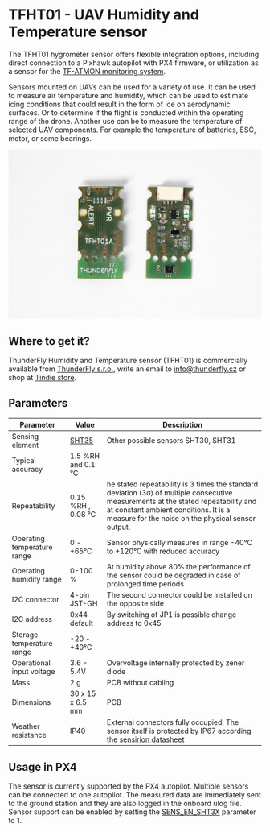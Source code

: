 # TFHT01 - UAV Humidity and Temperature sensor

The TFHT01 hygrometer sensor offers flexible integration options, including direct connection to a Pixhawk autopilot with PX4 firmware, or utilization as a sensor for the [TF-ATMON monitoring system](https://www.thunderfly.cz/tf-atmon.html).

Sensors mounted on UAVs can be used for a variety of use. It can be used to measure air temperature and humidity, which can be used to estimate icing conditions that could result in the form of ice on aerodynamic surfaces. Or to determine if the flight is conducted within the operating range of the drone. Another use can be to measure the temperature of selected UAV components. For example the temperature of batteries, ESC, motor, or some bearings. 

![TFHT01A top view](/doc/img/TFHT01A2.jpg)

## Where to get it?

ThunderFly Humidity and Temperature sensor (TFHT01) is commercially available from [ThunderFly s.r.o.](https://www.thunderfly.cz/), write an email to info@thunderfly.cz or shop at [Tindie store](https://www.tindie.com/products/thunderfly/tfht01-aerial-hygrometer-and-thermometer/).

## Parameters

| Parameter | Value | Description |
|-----------|-------|-------------|
| Sensing element | [SHT35](https://sensirion.com/media/documents/213E6A3B/63A5A569/Datasheet_SHT3x_DIS.pdf) | Other possible sensors SHT30, SHT31 |
| Typical accuracy | 1.5 %RH and 0.1 °C | |
| Repeatability | 0.15 %RH , 0.08 °C | he stated repeatability is 3 times the standard deviation (3σ) of multiple consecutive measurements at the stated repeatability and at constant ambient conditions. It is a measure for the noise on the physical sensor output. |
| Operating temperature range| 0 - +65°C | Sensor physically measures in range -40°C to +120°C with reduced accuracy |
| Operating humidity range| 0-100 % | At humidity above 80% the performance of the sensor could be degraded in case of prolonged time periods |
| I2C connector | 4-pin JST-GH | The second connector could be installed on the opposite side |
| I2C address | 0x44 default | By switching of JP1 is possible change address to 0x45 |
| Storage temperature range| -20 - +40°C |  |
| Operational input voltage | 3.6 - 5.4V | Overvoltage internally protected by zener diode |
| Mass | 2 g | PCB without cabling |
| Dimensions | 30 x 15 x 6.5 mm |  PCB |
| Weather resistance | IP40 | External connectors fully occupied. The sensor itself is protected by IP67 according the [sensirion datasheet](https://www.sensirion.com/fileadmin/user_upload/customers/sensirion/Dokumente/2_Humidity_Sensors/Datasheets/Sensirion_Humidity_Sensors_SHT3x_Datasheet_Filter_Membrane.pdf) |

## Usage in PX4 
The sensor is currently supported by the PX4 autopilot. Multiple sensors can be connected to one autopilot. The measured data are immediately sent to the ground station and they are also logged in the onboard ulog file. Sensor support can be enabled by setting the [SENS_EN_SHT3X](http://docs.px4.io/master/en/advanced_config/parameter_reference.html#SENS_EN_SHT3X) parameter to 1. 

